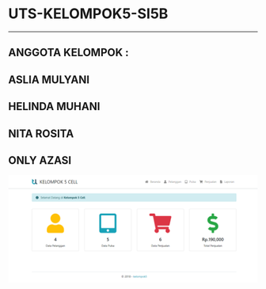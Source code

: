 # UTS-KELOMPOK5-SI5B
---
ANGGOTA KELOMPOK :
-
ASLIA MULYANI 
-
HELINDA MUHANI 
-
NITA ROSITA 
-
ONLY AZASI
-
![image](assets/img/Capture5.PNG)
